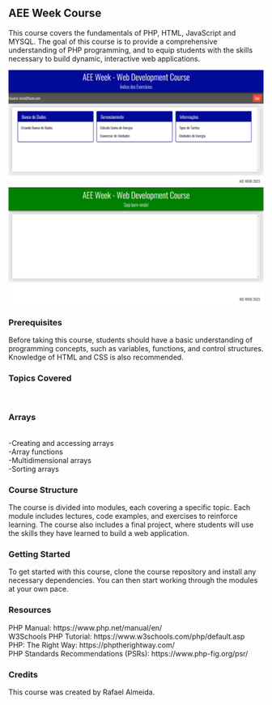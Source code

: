 <h2><b>AEE Week Course</b></h2>

This course covers the fundamentals of PHP, HTML, JavaScript and MYSQL. The goal of this course is to provide a comprehensive understanding of PHP programming, and to equip students with the skills necessary to build dynamic, interactive web applications.<br>

![alt text](https://github.com/rafaelalmeidab/aee-cefetmg/blob/main/aeeWeek/assets/img/screenshot_curso.png)
![alt text](https://github.com/rafaelalmeidab/aee-cefetmg/blob/main/aeeWeekBase/assets/img/screenshot_curso.png)

<h3><b>Prerequisites</b></h3>
Before taking this course, students should have a basic understanding of programming concepts, such as variables, functions, and control structures. Knowledge of HTML and CSS is also recommended.<br>

<h3><b>Topics Covered</b></h3><br>
<h3><b>Arrays</b></h3><br>
-Creating and accessing arrays<br>
-Array functions<br>
-Multidimensional arrays<br>
-Sorting arrays<br>

<!--
<h3><b>APIs</b></h3><br>
-RESTful APIs<br>
-HTTP methods (GET, POST, PUT, DELETE)<br>
-JSON and XML data formats<br>
-API authentication<br>
-->



<h3><b>Course Structure</b></h3>
The course is divided into modules, each covering a specific topic. Each module includes lectures, code examples, and exercises to reinforce learning. The course also includes a final project, where students will use the skills they have learned to build a web application.<br>

<h3><b>Getting Started</b></h3>
To get started with this course, clone the course repository and install any necessary dependencies. You can then start working through the modules at your own pace.<br>

<h3><b>Resources</b></h3>
PHP Manual: https://www.php.net/manual/en/<br>
W3Schools PHP Tutorial: https://www.w3schools.com/php/default.asp<br>
PHP: The Right Way: https://phptherightway.com/<br>
PHP Standards Recommendations (PSRs): https://www.php-fig.org/psr/<br>

<h3><b>Credits</b></h3>
This course was created by Rafael Almeida.<br>
